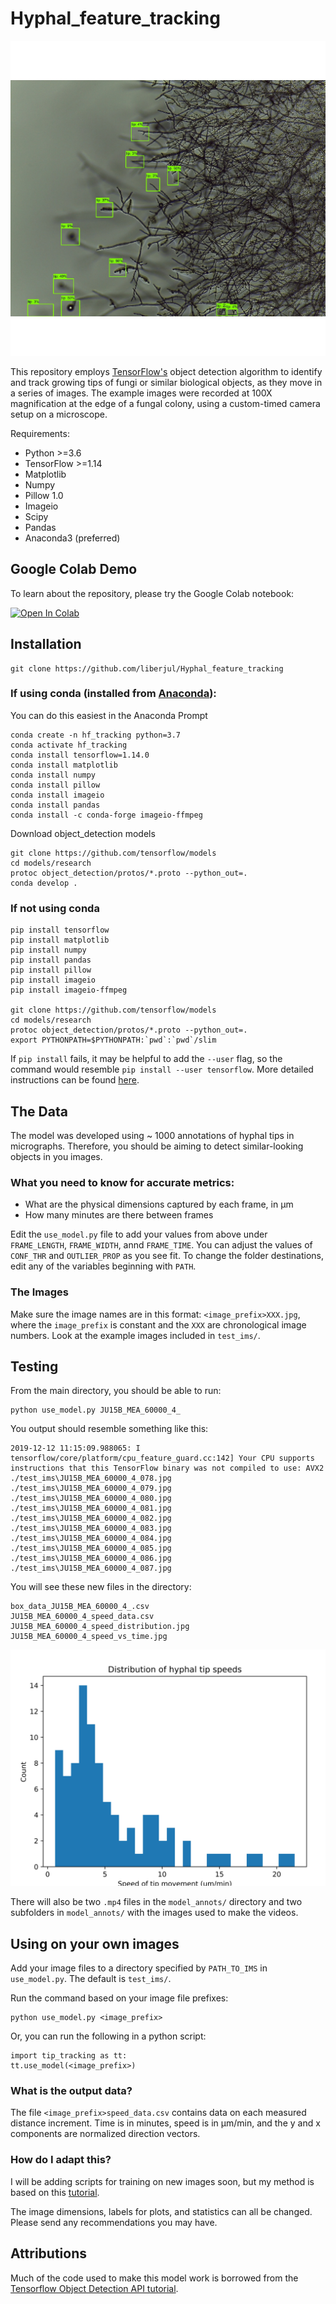 # Hyphal_feature_tracking
![image](https://github.com/liberjul/Hyphal_feature_tracking/blob/master/model_annots/JU15B_MEA_60000_4_annot_3pc_thresh/JU15B_MEA_60000_4_082_annot.jpg)

This repository employs [TensorFlow's](https://github.com/tensorflow/tensorflow) object detection algorithm to identify and track growing tips of fungi or similar biological objects, as they move in a series of images. The example images were recorded at 100X magnification at the edge of a fungal colony, using a custom-timed camera setup on a microscope.

Requirements:
- Python >=3.6
- TensorFlow >=1.14
- Matplotlib
- Numpy
- Pillow 1.0
- Imageio
- Scipy
- Pandas
- Anaconda3 (preferred)

## Google Colab Demo

To learn about the repository, please try the Google Colab notebook:

[![Open In Colab](https://colab.research.google.com/assets/colab-badge.svg)](https://colab.research.google.com/github/liberjul/Hyphal_feature_tracking/blob/master/Hyphal_feature_tracking_demo.ipynb)

## Installation
```
git clone https://github.com/liberjul/Hyphal_feature_tracking
```

### If using conda (installed from [Anaconda](https://www.anaconda.com/distribution/)):
You can do this easiest in the Anaconda Prompt
```
conda create -n hf_tracking python=3.7
conda activate hf_tracking
conda install tensorflow=1.14.0
conda install matplotlib
conda install numpy
conda install pillow
conda install imageio
conda install pandas
conda install -c conda-forge imageio-ffmpeg
```

Download object_detection models
```
git clone https://github.com/tensorflow/models
cd models/research
protoc object_detection/protos/*.proto --python_out=.
conda develop .
```

### If not using conda
```
pip install tensorflow
pip install matplotlib
pip install numpy
pip install pandas
pip install pillow
pip install imageio
pip install imageio-ffmpeg

git clone https://github.com/tensorflow/models
cd models/research
protoc object_detection/protos/*.proto --python_out=.
export PYTHONPATH=$PYTHONPATH:`pwd`:`pwd`/slim
```
If `pip install` fails, it may be helpful to add the `--user` flag, so the command would resemble `pip install --user tensorflow`.
More detailed instructions can be found [here](https://github.com/tensorflow/models/blob/master/research/object_detection/g3doc/installation.md).

## The Data

The model was developed using ~ 1000 annotations of hyphal tips in micrographs. Therefore, you should be aiming to detect similar-looking objects in you images.

### What you need to know for accurate metrics:
 - What are the physical dimensions captured by each frame, in &mu;m
 - How many minutes are there between frames
 
Edit the `use_model.py` file to add your values from above under `FRAME_LENGTH`, `FRAME_WIDTH`, annd `FRAME_TIME`.
You can adjust the values of `CONF_THR` and `OUTLIER_PROP` as you see fit.
To change the folder destinations, edit any of the variables beginning with `PATH`.

### The Images
Make sure the image names are in this format: `<image_prefix>XXX.jpg`, where the `image_prefix` is constant and the `XXX` are chronological image numbers. Look at the example images included in `test_ims/`.

## Testing

From the main directory, you should be able to run:

```
python use_model.py JU15B_MEA_60000_4_
```
You output should resemble something like this:
```
2019-12-12 11:15:09.988065: I tensorflow/core/platform/cpu_feature_guard.cc:142] Your CPU supports instructions that this TensorFlow binary was not compiled to use: AVX2
./test_ims\JU15B_MEA_60000_4_078.jpg
./test_ims\JU15B_MEA_60000_4_079.jpg
./test_ims\JU15B_MEA_60000_4_080.jpg
./test_ims\JU15B_MEA_60000_4_081.jpg
./test_ims\JU15B_MEA_60000_4_082.jpg
./test_ims\JU15B_MEA_60000_4_083.jpg
./test_ims\JU15B_MEA_60000_4_084.jpg
./test_ims\JU15B_MEA_60000_4_085.jpg
./test_ims\JU15B_MEA_60000_4_086.jpg
./test_ims\JU15B_MEA_60000_4_087.jpg
```
You will see these new files in the directory:
```
box_data_JU15B_MEA_60000_4_.csv
JU15B_MEA_60000_4_speed_data.csv
JU15B_MEA_60000_4_speed_distribution.jpg
JU15B_MEA_60000_4_speed_vs_time.jpg
```
![image](https://github.com/liberjul/Hyphal_feature_tracking/blob/master/JU15B_MEA_60000_4_speed_distribution.jpg)

There will also be two `.mp4` files in the `model_annots/` directory and two subfolders in `model_annots/` with the images used to make the videos.

## Using on your own images

Add your image files to a directory specified by `PATH_TO_IMS` in `use_model.py`. The default is `test_ims/`.

Run the command based on your image file prefixes:
```
python use_model.py <image_prefix>
```
Or, you can run the following in a python script:
```
import tip_tracking as tt:
tt.use_model(<image_prefix>)
```

### What is the output data?

The file `<image_prefix>speed_data.csv` contains data on each measured distance increment. Time is in minutes, speed is in &mu;m/min, and the y and x components are normalized direction vectors.

### How do I adapt this?

I will be adding scripts for training on new images soon, but my method is based on this [tutorial](https://tensorflow-object-detection-api-tutorial.readthedocs.io/en/latest/training.html).

The image dimensions, labels for plots, and statistics can all be changed. Please send any recommendations you may have.

## Attributions
Much of the code used to make this model work is borrowed from the [Tensorflow Object Detection API tutorial](https://tensorflow-object-detection-api-tutorial.readthedocs.io/en/latest/index.html).
